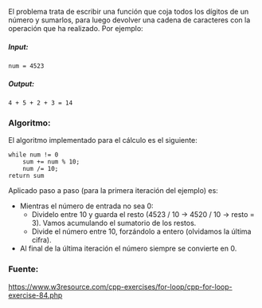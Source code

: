 El problema trata de escribir una función que coja todos los dígitos de un número y sumarlos, para luego devolver una cadena de caracteres con la operación que ha realizado. Por ejemplo:

##### Input:
    num = 4523
##### Output:
    4 + 5 + 2 + 3 = 14

### Algoritmo:
El algoritmo implementado para el cálculo es el siguiente:

    while num != 0  
        sum += num % 10;
        num /= 10;
    return sum

Aplicado paso a paso (para la primera iteración del ejemplo) es:
- Mientras el número de entrada no sea 0:
    - Dividelo entre 10 y guarda el resto (4523 / 10 -> 4520 / 10 -> resto = 3). Vamos acumulando el sumatorio de los restos.
    - Divide el número entre 10, forzándolo a entero (olvidamos la última cifra).
- Al final de la última iteración el número siempre se convierte en 0.

### Fuente:
https://www.w3resource.com/cpp-exercises/for-loop/cpp-for-loop-exercise-84.php



    
    

